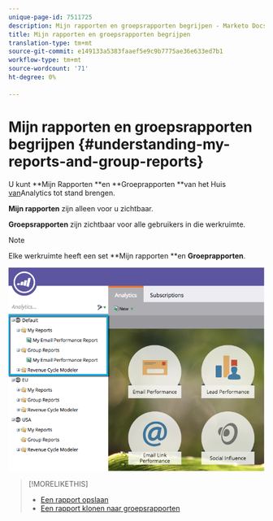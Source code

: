 ```yaml
---
unique-page-id: 7511725
description: Mijn rapporten en groepsrapporten begrijpen - Marketo Docs - Productdocumentatie
title: Mijn rapporten en groepsrapporten begrijpen
translation-type: tm+mt
source-git-commit: e149133a5383faaef5e9c9b7775ae36e633ed7b1
workflow-type: tm+mt
source-wordcount: '71'
ht-degree: 0%

---
```



# Mijn rapporten en groepsrapporten begrijpen {#understanding-my-reports-and-group-reports}

U kunt **Mijn Rapporten **en **Groeprapporten **van het Huis [van](navigating-the-analytics-home-page.md)Analytics tot stand brengen.

**Mijn rapporten** zijn alleen voor u zichtbaar.

**Groepsrapporten** zijn zichtbaar voor alle gebruikers in die werkruimte.

>[!NOTE]
>
>Elke werkruimte heeft een set **Mijn rapporten **en **Groeprapporten**.

![](assets/image2015-4-21-14-3a41-3a22.png)

>[!MORELIKETHIS]
>
>* [Een rapport opslaan](save-a-report.md)
>* [Een rapport klonen naar groepsrapporten](../../../../product-docs/reporting/basic-reporting/report-activity/clone-a-report-to-group-reports.md)

>



